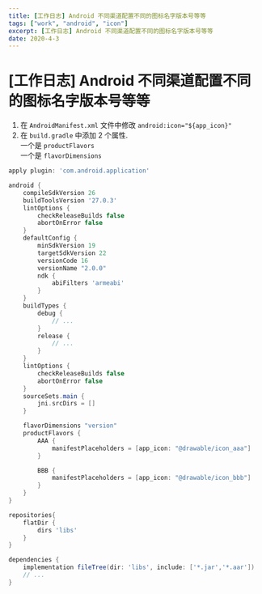 ```yaml
---
title: [工作日志] Android 不同渠道配置不同的图标名字版本号等等  
tags: ["work", "android", "icon"]  
excerpt: [工作日志] Android 不同渠道配置不同的图标名字版本号等等  
date: 2020-4-3  
---
```


# [工作日志] Android 不同渠道配置不同的图标名字版本号等等  


1. 在 `AndroidManifest.xml` 文件中修改 `android:icon="${app_icon}"`  
2. 在 `build.gradle` 中添加 2 个属性.  
一个是 `productFlavors`  
一个是 `flavorDimensions`  

```gradle
apply plugin: 'com.android.application'

android {
    compileSdkVersion 26
    buildToolsVersion '27.0.3'
    lintOptions {
        checkReleaseBuilds false
        abortOnError false
    }
    defaultConfig {
        minSdkVersion 19
        targetSdkVersion 22
        versionCode 16
        versionName "2.0.0"
        ndk {
            abiFilters 'armeabi'
        }
    }
    buildTypes {
        debug {
            // ...
        }
        release {
            // ...
        }
    }
    lintOptions {
        checkReleaseBuilds false
        abortOnError false
    }
    sourceSets.main {
        jni.srcDirs = []
    }

    flavorDimensions "version"
    productFlavors {
        AAA {
            manifestPlaceholders = [app_icon: "@drawable/icon_aaa"]
        }

        BBB {
            manifestPlaceholders = [app_icon: "@drawable/icon_bbb"]
        }
    }
}

repositories{
    flatDir {
        dirs 'libs'
    }
}

dependencies {
    implementation fileTree(dir: 'libs', include: ['*.jar','*.aar'])
    // ...
}
```
